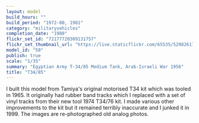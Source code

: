 ```yaml
---
layout: model
build_hours: ""
build_period: "1972-80, 1981"
category: "militaryvehicles"
completion_date: "1980"
flickr_set_id: "72177720309131757"
flickr_set_thumbnail_url: "https://live.staticflickr.com/65535/52982617053_bbaa23911a_m.jpg"
model_id: "50"
publish: true
scale: "1/35"
summary: "Egyptian Army T-34/85 Medium Tank, Arab-Israeli War 1956"
title: "T34/85"
---
```


I built this model from Tamiya's original motorised T34 kit which was tooled in 1965. It originally had rubber band tracks which I replaced with a set of vinyl tracks from their new tool 1974 T34/76 kit. I made various other improvements to the kit but it remained terribly inaccurate and I junked it in 1999. The images are re-photographed old analog photos.
